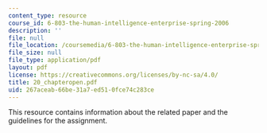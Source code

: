 ```yaml
---
content_type: resource
course_id: 6-803-the-human-intelligence-enterprise-spring-2006
description: ''
file: null
file_location: /coursemedia/6-803-the-human-intelligence-enterprise-spring-2006/267aceab66be31a7ed510fce74c283ce_20_chapteropen.pdf
file_size: null
file_type: application/pdf
layout: pdf
license: https://creativecommons.org/licenses/by-nc-sa/4.0/
title: 20_chapteropen.pdf
uid: 267aceab-66be-31a7-ed51-0fce74c283ce
---
```

This resource contains information about the related paper and the guidelines for the assignment.